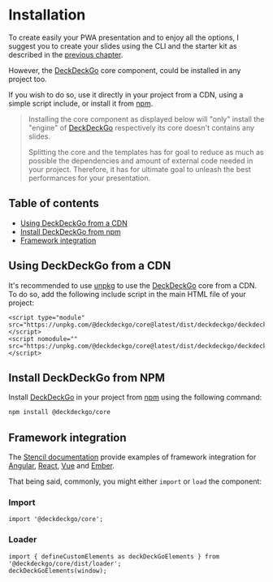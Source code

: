 # Installation

To create easily your PWA presentation and to enjoy all the options, I suggest you to create your slides using the CLI and the starter kit as described in the [previous chapter](/docs/introduction).

However, the [DeckDeckGo] core component, could be installed in any project too.

If you wish to do so, use it directly in your project from a CDN, using a simple script include, or install it from [npm](https://www.npmjs.com/package/@deckdeckgo/core).

> Installing the core component as displayed below will "only" install the "engine" of [DeckDeckGo] respectively its core doesn't contains any slides.
>
> Splitting the core and the templates has for goal to reduce as much as possible the dependencies and amount of external code needed in your project. Therefore, it has for ultimate goal to unleash the best performances for your presentation.

## Table of contents

- [Using DeckDeckGo from a CDN](#app-installation-using-deckdeckgo-from-a-cdn)
- [Install DeckDeckGo from npm](#app-installation-install-deckdeckgo-from-npm)
- [Framework integration](#app-installation-framework-integration)

## Using DeckDeckGo from a CDN

It's recommended to use [unpkg](https://unpkg.com/) to use the [DeckDeckGo] core from a CDN. To do so, add the following include script in the main HTML file of your project:

```
<script type="module" src="https://unpkg.com/@deckdeckgo/core@latest/dist/deckdeckgo/deckdeckgo.esm.js"></script>
<script nomodule="" src="https://unpkg.com/@deckdeckgo/core@latest/dist/deckdeckgo/deckdeckgo.js"></script>
```

## Install DeckDeckGo from NPM

Install [DeckDeckGo] in your project from [npm](https://www.npmjs.com/package/@deckdeckgo/core) using the following command:

```bash
npm install @deckdeckgo/core
```

## Framework integration

The [Stencil documentation](https://stenciljs.com/docs/overview) provide examples of framework integration for [Angular](https://stenciljs.com/docs/angular), [React](https://stenciljs.com/docs/react), [Vue](https://stenciljs.com/docs/vue) and [Ember](https://stenciljs.com/docs/ember).

That being said, commonly, you might either `import` or `load` the component:

### Import

```
import '@deckdeckgo/core';
```

### Loader

```
import { defineCustomElements as deckDeckGoElements } from '@deckdeckgo/core/dist/loader';
deckDeckGoElements(window);
```

[DeckDeckGo]: https://deckdeckgo.com